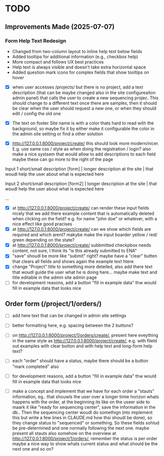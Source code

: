 
# TODO

## Improvements Made (2025-07-07)

### Form Help Text Redesign
- Changed from two-column layout to inline help text below fields
- Added tooltips for additional information (e.g., checkbox help)
- More compact and follows UX best practices
- Help text is always visible and doesn't take extra horizontal space
- Added question mark icons for complex fields that show tooltips on hover

- [x] when user accesses /projects/ but there is no project, add a text description (that can be maybe changed also in the site configureaiton admin panel) that calls the user to create a new sequencing projec. This should change to a different text once there are samples, then it should be clear when the user should request a new one, or when they should edit / config the old one


-[x] The text on footer Site name is with a color thats hard to read with the background, so maybe fix it by either make it configurable the color in the admin site setting or find a other solution
- [x] http://127.0.0.1:8000/project/create/ this should look more modern/nicer. E.g. use same css / style as when doing the registration / login? also make a nice systsem that would allow to add descriptions to each field maybe these can go more to the right of the page 

Input 1
short/small description
[form]                   | longer description at the site 
                         | that woudl help the user about what is expected here

Input 2
short/small description
[form2]                  | longer description at the site 
                         | that woudl help the user about what is expected here

...

- [x] at  http://127.0.0.1:8000/project/create/  can render these input fields nicely that we add there example content that is automatically deleted when clicking on the field? e.g. for name "john doe" or whatever, with a nice effect like good pracises 
- [x] at  http://127.0.0.1:8000/project/create/  can we show which fields are required and which arent? makybe make the input boarder yellow / red/ green depending on the state? 
- [x] at  http://127.0.0.1:8000/project/create/  subbmitted checkpbox needs content, not sure, I think its "is this already submitted to ENA" 
- [x] "save" shoudl be more like "submit" right? maybe have a "clear" butten that clears all fields and shows again the example text htere 
- [x] change "Project" title to something more deteiled, also add there text that woudl guide the user what he is doing here... maybe make text and title editable in the admin site admin page 
- [ ] for development reasons, add a button "fill in example data" thw would fill in example data that looks nice

## Order form (/project/1/orders/)

- [ ] add here text that can be changed in admin site settings
- [ ] better formatting here, e.g. spacing between the 2 buttons?
- [ ] on http://127.0.0.1:8000/project/1/orders/create/, present here eveything in the same style as http://127.0.0.1:8000/project/create/, e.g. with fileld out examples with clear button and with help text and long-form help text? 
- [ ] each "order" should have a status, maybe there should be a button "mark completed" also 
- [ ] for development reasons, add a button "fill in example data" thw would fill in example data that looks nice
- [ ] make a concept and implement that we have for each order a "stauts" information, eg.. that shouwls the user over a longer timie horizon whats happens with the order, at the beginning its like on the useer side to maark it like "ready for sequencing center", save the information in the db.. Then the sequencing center woudl do somethign (nto implement this but write a few lines in CLAUDE.md how thsi shoudl be done), so they change status to "sequenced" or something. So these fields sohlud be pre-determined and one normally following the next one. maybe present all stauts also somehow on the overview at http://127.0.0.1:8000/project/1/orders/, remember the status is per order maybe a nice way to show whats current status and what should be the next one and so on? 

